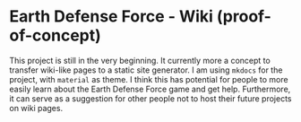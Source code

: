 # Earth Defense Force - Wiki (proof-of-concept)

This project is still in the very beginning. It currently more a concept to transfer wiki-like pages to a static site generator. I am using `mkdocs` for the project, with `material` as theme.  I think this has potential for people to more easily learn about the Earth Defense Force game and get help. Furthermore, it can serve as a suggestion for other people not to host their future projects on wiki pages.